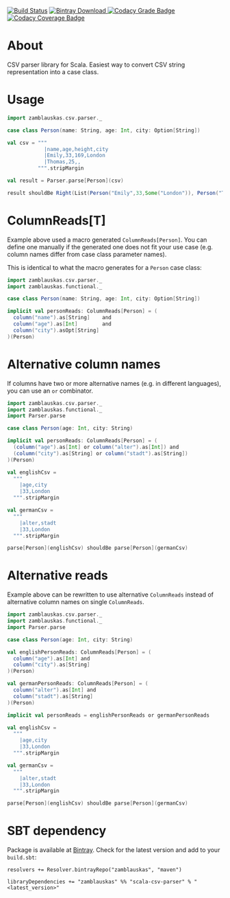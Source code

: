 [![Build Status](https://travis-ci.org/zamblauskas/scala-csv-parser.svg?branch=master)](https://travis-ci.org/zamblauskas/scala-csv-parser)
[![Bintray Download](https://api.bintray.com/packages/zamblauskas/maven/scala-csv-parser/images/download.svg) ](https://bintray.com/zamblauskas/maven/scala-csv-parser/_latestVersion)
[![Codacy Grade Badge](https://api.codacy.com/project/badge/Grade/7a2742cce08742939453f5cf86b1f1a9)](https://www.codacy.com/app/zamblauskas/scala-csv-parser/dashboard)
[![Codacy Coverage Badge](https://api.codacy.com/project/badge/Coverage/7a2742cce08742939453f5cf86b1f1a9)](https://www.codacy.com/app/zamblauskas/scala-csv-parser/dashboard)

About
==============================
CSV parser library for Scala.
Easiest way to convert CSV string representation into a case class.

Usage
==============================

``` scala
import zamblauskas.csv.parser._

case class Person(name: String, age: Int, city: Option[String])

val csv = """
            |name,age,height,city
            |Emily,33,169,London
            |Thomas,25,,
          """.stripMargin

val result = Parser.parse[Person](csv)

result shouldBe Right(List(Person("Emily",33,Some("London")), Person("Thomas",25,None)))
```

ColumnReads[T]
==============================

Example above used a macro generated `ColumnReads[Person]`.
You can define one manually if the generated one does not fit your use case
(e.g. column names differ from case class parameter names).

This is identical to what the macro generates for a `Person` case class:
``` scala
import zamblauskas.csv.parser._
import zamblauskas.functional._

case class Person(name: String, age: Int, city: Option[String])

implicit val personReads: ColumnReads[Person] = (
  column("name").as[String]    and
  column("age").as[Int]        and
  column("city").asOpt[String]
)(Person)
```

Alternative column names
==============================

If columns have two or more alternative names (e.g. in different languages),
you can use an `or` combinator.

``` scala
import zamblauskas.csv.parser._
import zamblauskas.functional._
import Parser.parse

case class Person(age: Int, city: String)

implicit val personReads: ColumnReads[Person] = (
  (column("age").as[Int] or column("alter").as[Int]) and
  (column("city").as[String] or column("stadt").as[String])
)(Person)

val englishCsv =
  """
    |age,city
    |33,London
  """.stripMargin

val germanCsv =
  """
    |alter,stadt
    |33,London
  """.stripMargin

parse[Person](englishCsv) shouldBe parse[Person](germanCsv)
```

Alternative reads
==============================

Example above can be rewritten to use alternative `ColumnReads` instead of alternative column names on single `ColumnReads`.

``` scala
import zamblauskas.csv.parser._
import zamblauskas.functional._
import Parser.parse

case class Person(age: Int, city: String)

val englishPersonReads: ColumnReads[Person] = (
  column("age").as[Int] and
  column("city").as[String]
)(Person)

val germanPersonReads: ColumnReads[Person] = (
  column("alter").as[Int] and
  column("stadt").as[String]
)(Person)

implicit val personReads = englishPersonReads or germanPersonReads

val englishCsv =
  """
    |age,city
    |33,London
  """.stripMargin

val germanCsv =
  """
    |alter,stadt
    |33,London
  """.stripMargin

parse[Person](englishCsv) shouldBe parse[Person](germanCsv)
```

SBT dependency
==============================

Package is available at [Bintray](https://bintray.com/zamblauskas/maven/scala-csv-parser).
Check for the latest version and add to your `build.sbt`:

```
resolvers += Resolver.bintrayRepo("zamblauskas", "maven")

libraryDependencies += "zamblauskas" %% "scala-csv-parser" % "<latest_version>"
```
